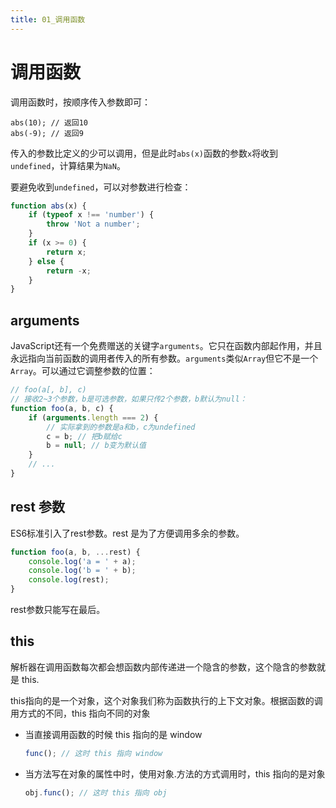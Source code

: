 ```yaml
---
title: 01_调用函数
---
```

# 调用函数

调用函数时，按顺序传入参数即可：

```
abs(10); // 返回10
abs(-9); // 返回9
```

传入的参数比定义的少可以调用，但是此时`abs(x)`函数的参数`x`将收到`undefined`，计算结果为`NaN`。

要避免收到`undefined`，可以对参数进行检查：

```js
function abs(x) {
    if (typeof x !== 'number') {
        throw 'Not a number';
    }
    if (x >= 0) {
        return x;
    } else {
        return -x;
    }
}
```

## arguments

JavaScript还有一个免费赠送的关键字`arguments`。它只在函数内部起作用，并且永远指向当前函数的调用者传入的所有参数。`arguments`类似`Array`但它不是一个`Array`。可以通过它调整参数的位置：

```js
// foo(a[, b], c)
// 接收2~3个参数，b是可选参数，如果只传2个参数，b默认为null：
function foo(a, b, c) {
    if (arguments.length === 2) {
        // 实际拿到的参数是a和b，c为undefined
        c = b; // 把b赋给c
        b = null; // b变为默认值
    }
    // ...
}
```

## rest 参数

ES6标准引入了rest参数。rest 是为了方便调用多余的参数。

```js
function foo(a, b, ...rest) {
    console.log('a = ' + a);
    console.log('b = ' + b);
    console.log(rest);
}
```

rest参数只能写在最后。

## this

解析器在调用函数每次都会想函数内部传递进一个隐含的参数，这个隐含的参数就是 this.

this指向的是一个对象，这个对象我们称为函数执行的上下文对象。根据函数的调用方式的不同，this 指向不同的对象

- 当直接调用函数的时候 this 指向的是 window

  ```js
  func(); // 这时 this 指向 window
  ```

- 当方法写在对象的属性中时，使用对象.方法的方式调用时，this 指向的是对象

  ```js
  obj.func(); // 这时 this 指向 obj
  ```
